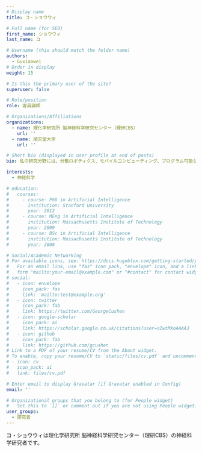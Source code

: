 ```yaml
---
# Display name
title: コ・ショウウィ

# Full name (for SEO)
first_name: ショウウィ
last_name: コ

# Username (this should match the folder name)
authors:
  - Guxiaowei
# Order in display
weight: 15

# Is this the primary user of the site?
superuser: false

# Role/position
role: 客員講師

# Organizations/Affiliations
organizations:
  - name: 理化学研究所 脳神経科学研究センター（理研CBS）
    url: ''
  - name: 順天堂大学
    url: ''

# Short bio (displayed in user profile at end of posts)
bio: 私の研究分野には、分散ロボティクス、モバイルコンピューティング、プログラム可能な物質が含まれます。

interests:
  - 神経科学

# education:
#   courses:
#     - course: PhD in Artificial Intelligence
#       institution: Stanford University
#       year: 2012
#     - course: MEng in Artificial Intelligence
#       institution: Massachusetts Institute of Technology
#       year: 2009
#     - course: BSc in Artificial Intelligence
#       institution: Massachusetts Institute of Technology
#       year: 2008

# Social/Academic Networking
# For available icons, see: https://docs.hugoblox.com/getting-started/page-builder/#icons
#   For an email link, use "fas" icon pack, "envelope" icon, and a link in the
#   form "mailto:your-email@example.com" or "#contact" for contact widget.
# social:
#   - icon: envelope
#     icon_pack: fas
#     link: 'mailto:test@example.org'
#   - icon: twitter
#     icon_pack: fab
#     link: https://twitter.com/GeorgeCushen
#   - icon: google-scholar
#     icon_pack: ai
#     link: https://scholar.google.co.uk/citations?user=sIwtMXoAAAAJ
#   - icon: github
#     icon_pack: fab
#     link: https://github.com/gcushen
# Link to a PDF of your resume/CV from the About widget.
# To enable, copy your resume/CV to `static/files/cv.pdf` and uncomment the lines below.
# - icon: cv
#   icon_pack: ai
#   link: files/cv.pdf

# Enter email to display Gravatar (if Gravatar enabled in Config)
email: ''

# Organizational groups that you belong to (for People widget)
#   Set this to `[]` or comment out if you are not using People widget.
user_groups:
  - 研究者
---
```


コ・ショウウィは理化学研究所 脳神経科学研究センター（理研CBS）の神経科学研究者です。